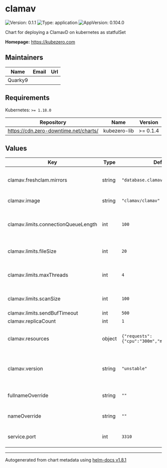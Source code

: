 # clamav

![Version: 0.1.1](https://img.shields.io/badge/Version-0.1.1-informational?style=flat-square) ![Type: application](https://img.shields.io/badge/Type-application-informational?style=flat-square) ![AppVersion: 0.104.0](https://img.shields.io/badge/AppVersion-0.104.0-informational?style=flat-square)

Chart for deploying a ClamavD on kubernetes as statfulSet

**Homepage:** <https://kubezero.com>

## Maintainers

| Name | Email | Url |
| ---- | ------ | --- |
| Quarky9 |  |  |

## Requirements

Kubernetes: `>= 1.18.0`

| Repository | Name | Version |
|------------|------|---------|
| https://cdn.zero-downtime.net/charts/ | kubezero-lib | >= 0.1.4 |

## Values

| Key | Type | Default | Description |
|-----|------|---------|-------------|
| clamav.freshclam.mirrors | string | `"database.clamav.net"` | A list of clamav mirrors to be used by the clamav service |
| clamav.image | string | `"clamav/clamav"` | The clamav docker image |
| clamav.limits.connectionQueueLength | int | `100` | Maximum length the queue of pending connections may grow to |
| clamav.limits.fileSize | int | `20` | The largest file size scanable by clamav, in MB |
| clamav.limits.maxThreads | int | `4` | Maximum number of threads running at the same time. |
| clamav.limits.scanSize | int | `100` | The largest scan size permitted in clamav, in MB |
| clamav.limits.sendBufTimeout | int | `500` |  |
| clamav.replicaCount | int | `1` |  |
| clamav.resources | object | `{"requests":{"cpu":"300m","memory":"1300M"}}` | The resource requests and limits for the clamav service |
| clamav.version | string | `"unstable"` | The clamav docker image version - defaults to .Chart.appVersion |
| fullnameOverride | string | `""` | override the full name of the clamav chart |
| nameOverride | string | `""` | override the name of the clamav chart |
| service.port | int | `3310` | The port to be used by the clamav service |

----------------------------------------------
Autogenerated from chart metadata using [helm-docs v1.8.1](https://github.com/norwoodj/helm-docs/releases/v1.8.1)
